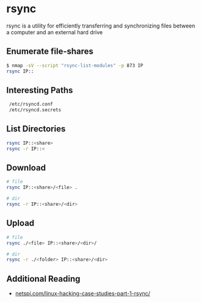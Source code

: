# rsync

rsync is a utility for efficiently transferring and synchronizing files between a computer and an external hard drive

## Enumerate file-shares

```bash
$ nmap -sV --script "rsync-list-modules" -p 873 IP
rsync IP::
```

## Interesting Paths

```bash
 /etc/rsyncd.conf
 /etc/rsyncd.secrets
```

## List Directories

```bash
rsync IP::<share>
rsync -r IP::<
```

## Download

```bash
# file
rsync IP::<share>/<file> .

# dir
rsync -r IP::<share>/<dir>
```

## Upload

```bash
# file
rsync ./<file> IP::<share>/<dir>/

# dir
rsync -r ./<folder> IP::<share>/<dir>
```

## Additional Reading

* [netspi.com/linux-hacking-case-studies-part-1-rsync/](https://www.netspi.com/blog/technical/network-penetration-testing/linux-hacking-case-studies-part-1-rsync/)
